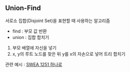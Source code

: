 ## Union-Find

서로소 집합(Disjoint Set)을 표현할 때 사용하는 알고리즘<br>

- find : 부모 값 반환
- union : 집합 합치기

1. 부모 배열에 자신을 넣기
2. x, y의 루트 노드를 찾은 뒤 y를 x의 자손으로 넣어 트리 합치기

관련 예시 : [SWEA 1251 하나로](https://github.com/yumin25/algorithm/blob/master/Swea/D4/1251%20%ED%95%98%EB%82%98%EB%A1%9C.java)
